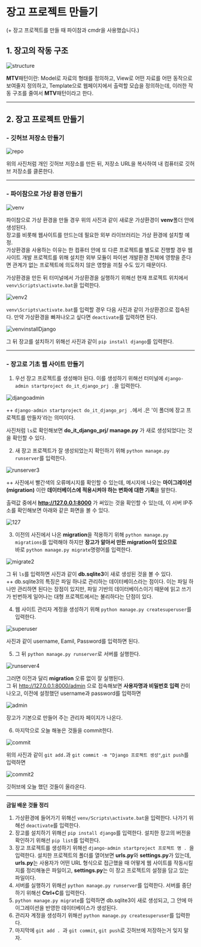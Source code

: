 # 장고 프로젝트 만들기

(+ 장고 프로젝트를 만들 때 파이참과 cmdr을 사용했습니다.)

## 1. 장고의 작동 구조

![structure](https://user-images.githubusercontent.com/84573261/126514209-5142c17e-edef-459f-a40b-b7e8a8a0997d.jpg)

**MTV**패턴이란: Model로 자료의 형태를 정의하고, View로 어떤 자료를 어떤 동작으로 보여줄지 정의하고, Template으로 웹페이지에서 출력할 모습을 정의하는데, 이러한 작동 구조를 줄여서 **MTV**패턴이라고 한다.

---

## 2. 장고 프로젝트 만들기

### - 깃허브 저장소 만들기

![repo](https://user-images.githubusercontent.com/84573261/126515893-e3f96020-99e8-4fad-b7c7-f5be29dc37fe.PNG)

위의 사진처럼 개인 깃허브 저장소를 만든 뒤, 저장소 URL을 복사하여 내 컴퓨터로 깃허브 저장소를 클론한다.

---

### - 파이참으로 가상 환경 만들기

![venv](https://user-images.githubusercontent.com/84573261/126516462-bef8ccb3-e700-44a6-a575-6c0f898932f6.PNG)

파이참으로 가상 환경을 만들 경우 위의 사진과 같이 새로운 가상환경이 **venv**폴더 안에 생성된다.<br>
장고를 비롯해 웹사이트를 만드는데 필요한 외부 라이브러리는 가상 환경에 설치할 예정.<br>
가상환경을 사용하는 이유는 한 컴퓨터 안에 또 다른 프로젝트를 별도로 진행할 경우 웹 사이트 개발 프로젝트를 위해 설치한 외부 모듈이 파이썬 개발환경 전체에 영향을 준다면 관계가 없는 프로젝트에 의도하지 않은 영향을 끼칠 수도 있기 때문이다.

가상환경을 만든 뒤 터미널에서 가상환경을 실행하기 위해선 현재 프로젝트 위치에서 `venv\Scripts\activate.bat`을 입력한다.<br>

![venv2](https://user-images.githubusercontent.com/84573261/126517399-4c5ad8f2-949f-4484-9b4a-63530757ba71.PNG)

`venv\Scripts\activate.bat`를 입력할 경우 다음 사진과 같이 가상환경으로 접속된다. 만약 가상환경을 빠져나오고 싶다면 `deactivate`를 입력하면 된다.

![venvinstallDjango](https://user-images.githubusercontent.com/84573261/126517715-1ba1bd2a-4ab3-4aea-a975-d591c8ba2573.PNG)

그 뒤 장고를 설치하기 위해선 사진과 같이 `pip install django`를 입력한다.

---

### - 장고로 기초 웹 사이트 만들기

1. 우선 장고 프로젝트를 생성해야 된다. 이를 생성하기 위해선 터미널에 `django-admin startproject do_it_django_prj .`을 입력한다.

![djangoadmin](https://user-images.githubusercontent.com/84573261/126518077-c5d5c532-8aaf-4187-994b-4ecf4f6c0f8d.PNG)

++ `django-admin startproject do_it_django_prj .`에서 .은 '이 폴더에 장고 프로젝트를 만들자'라는 의미이다.

사진처럼 `ls`로 확인해보면 **do_it_django_prj/  manage.py** 가 새로 생성되었다는 것을 확인할 수 있다.

2. 새 장고 프로젝트가 잘 생성되었는지 확인하기 위해 `python manage.py runserver`를 입력한다.

![runserver3](https://user-images.githubusercontent.com/84573261/126519737-75f4dae3-599f-4ffd-99d0-b82cfbf459f9.PNG)

++ 사진에서 빨간색의 오류메시지를 확인할 수 있는데, 메시지에 나오는 **마이그레이션(migration)** 이란 **데이터베이스에 적용시켜야 하는 변화에 대한 기록**을 말한다.

출력값 중에서 **http://127.0.0.1:8000** 가 써있는 것을 확인할 수 있는데, 이 서버 IP주소를 확인해보면 아래와 같은 화면을 볼 수 있다.

![127](https://user-images.githubusercontent.com/84573261/126519213-7ef80d7a-f578-45ca-a77d-ac6f4ae74f4d.PNG)

3. 이전의 사진에서 나온 **migration**을 적용하기 위해 `python manage.py migrations`를 입력해야 하지만 **장고가 알아서 만든 migration이 있으므로** <br>
바로 `python manage.py migrate`명령어를 입력한다.

![migrate2](https://user-images.githubusercontent.com/84573261/126521078-0703aee8-8cff-4037-bc18-b08b39c2b9d6.PNG)

그 뒤 `ls`를 입력하면 사진과 같이 **db.sqlite3**이 새로 생성된 것을 볼 수 있다.<br>
++ db.sqlite3의 특징은 파일 하나로 관리하는 데이터베이스라는 점이다. 이는 파일 하나만 관리하면 된다는 장점이 있지만, 파일 기반의 데이터베이스이기 때문에 읽고 쓰기가 빈번하게 일어나는 대형 프로젝트에서는 불리하다는 단점이 있다.

4. 웹 사이트 관리자 계정을 생성하기 위해 `python manage.py createsuperuser`를 입력한다.

![superuser](https://user-images.githubusercontent.com/84573261/126521679-787dcb09-7300-4603-9846-0f0998106428.PNG)

사진과 같이 username, Eamil, Password를 입력하면 된다.

5. 그 뒤 `python manage.py runserver`로 서버를 실행한다.

![runserver4](https://user-images.githubusercontent.com/84573261/126522026-af3f9715-ec34-4e14-be7c-35722bd13c1b.PNG)

그러면 이전과 달리 **migration** 오류 없이 잘 실행된다.<br>
그 뒤 http://127.0.0.1:8000/admin 으로 접속해보면 **사용자명과 비밀번호 입력** 칸이 나오고, 이전에 설정했던 username과 password를 입력하면

![admin](https://user-images.githubusercontent.com/84573261/126522302-382b97f8-cf8a-4b17-b32d-6eb74511c859.PNG)

장고가 기본으로 만들어 주는 관리자 페이지가 나온다.

6. 마지막으로 오늘 해놓은 것들을 commit한다.

![commit](https://user-images.githubusercontent.com/84573261/126522533-c48bc8bb-58a4-4502-9ad6-e34946ca4cae.PNG)

위의 사진과 같이 `git add.`과 `git commit -m "Django 프로젝트 셍성"`,`git push`를 입력하면 

![commit2](https://user-images.githubusercontent.com/84573261/126522710-0c3440f3-2284-4ee4-9272-89e2f4db2f84.PNG)

깃허브에 오늘 했던 것들이 올라온다.

---

**금일 배운 것들 정리**
1. 가상환경에 들어가기 위해선 `venv/Scripts\activate.bat`을 입력한다. 나가기 위해선 `deactivate`를 입력한다.
2. 장고를 설치하기 위해선 `pip install django`를 입력한다. 설치한 장고의 버전을 확인하기 위해선 `pip list`를 입력한다.
3. 장고 프로젝트를 생성하기 위해선 `django-admin startproject 프로젝트 명 . `을 입력한다. 설치한 프로젝트의 폴더를 열어보면 **urls.py**와 **settings.py**가 있는데, **urls.py**는 사용자가 어떤 URL 형식으로 접근했을 때 어떻게 웹 사이트를 작동시킬지를 정리해놓은 파일이고, **settings.py**는 이 장고 프로젝트의 설정을 담고 있는 파일이다.
4. 서버를 실행하기 위해선 `python manage.py runserver`를 입력한다. 서버를 중단하기 위해선 **Ctrl+C**를 입력한다.
5. `python manage.py migrate`를 입력하면 db.sqlite3이 새로 생성되고, 그 안에 마이그레이션을 반영한 데이터베이스가 생성된다.
6. 관리자 계정을 생성하기 위해선 `python manage.py createsuperuser`를 입력한다.
7. 마지막에 `git add . `과 `git commit`, `git push`로 깃허브에 저장하는거 잊지 말자.

